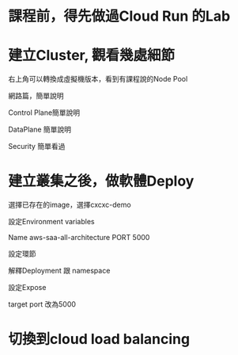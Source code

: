 # 課程前，得先做過Cloud Run 的Lab



# 建立Cluster, 觀看幾處細節

右上角可以轉換成虛擬機版本，看到有課程說的Node Pool

網路篇，簡單說明

Control Plane簡單說明

DataPlane 簡單說明

Security 簡單看過


# 建立叢集之後，做軟體Deploy

選擇已存在的image，選擇cxcxc-demo

設定Environment variables

Name aws-saa-all-architecture
PORT 5000

設定環節

解釋Deployment 跟 namespace

設定Expose

target port 改為5000


# 切換到cloud load balancing


